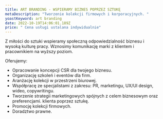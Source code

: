 ```yaml
---
title: ART BRANDING - WSPIERAMY BIZNES POPRZEZ SZTUKĘ
metaDescription: "Tworzenie kolekcji firmowych i korporacyjnych. "
yoastKeyword: art branding
date: 2022-10-19T14:06:01.189Z
price: " Cena usługi ustalana indywidualnie"
---
```

Z miłości do sztuki wspieramy społeczną odpowiedzialność biznesu i wysoką kulturę pracy. Wznosimy komunikację marki z klientem i pracownikiem na wyższy poziom.

Oferujemy:

* Opracowanie koncepcji CSR dla twojego biznesu.
* Organizację szkoleń i eventów dla firm.
* Aranżację kolekcji w przestrzeni biurowej.
* Współpracę ze specjalistami z zakresu: PR, marketingu, UX/UI design, wideo, copywritingu.
* Tworzenie strategii marketingowych spójnych z celem biznesowym oraz preferencjami. klienta poprzez sztukę.
* Promocję kolekcji firmowych.
* Doradztwo prawne.